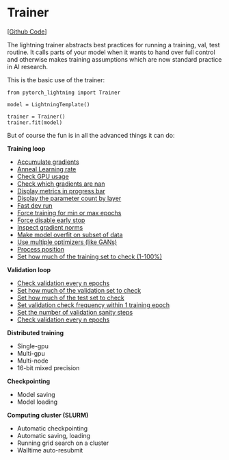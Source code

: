 # Trainer
[[Github Code](https://github.com/williamFalcon/pytorch-lightning/blob/master/pytorch_lightning/models/trainer.py)]

The lightning trainer abstracts best practices for running a training, val, test routine. It calls parts of your model when it wants to hand over full control and otherwise makes training assumptions which are now standard practice in AI research.

This is the basic use of the trainer:

``` {.python}
from pytorch_lightning import Trainer

model = LightningTemplate()

trainer = Trainer()
trainer.fit(model)
```

But of course the fun is in all the advanced things it can do:

**Training loop**    

- [Accumulate gradients](Training%20Loop/#accumulated-gradients)
- [Anneal Learning rate](Training%20Loop/#anneal-learning-rate)
- [Check GPU usage](Training%20Loop/#Check-gpu-usage)
- [Check which gradients are nan](Training%20Loop/#check-which-gradients-are-nan)
- [Display metrics in progress bar](Training%20Loop/#display-metrics-in-progress-bar)
- [Display the parameter count by layer](Training%20Loop/#display-the-parameter-count-by-layer)
- [Fast dev run](Training%20Loop/#fast-dev-run)
- [Force training for min or max epochs](Training%20Loop/#force-training-for-min-or-max-epochs)
- [Force disable early stop](Training%20Loop/#force-disable-early-stop)
- [Inspect gradient norms](Training%20Loop/#inspect-gradient-norms)
- [Make model overfit on subset of data](Training%20Loop/#make-model-overfit-on-subset-of-data)
- [Use multiple optimizers (like GANs)](../Pytorch-lightning/LightningModule/#configure_optimizers)
- [Process position](Training%20Loop/#process-position)
- [Set how much of the training set to check (1-100%)](Training%20Loop/#set-how-much-of-the-training-set-to-check)

**Validation loop**    

- [Check validation every n epochs](Validation%20Loop/#check-validation-every-n-epochs)
- [Set how much of the validation set to check](Validation%20Loop/#set-how-much-of-the-validation-set-to-check)
- [Set how much of the test set to check](Validation%20Loop/#set-how-much-of-the-test-set-to-check)
- [Set validation check frequency within 1 training epoch](Validation%20Loop/#set-validation-check-frequency-within-1-training-epoch)
- [Set the number of validation sanity steps](Validation%20Loop/#set-the-number-of-validation-sanity-steps)
- [Check validation every n epochs](Validation%20Loop/#check-validation-every-n-epochs)

**Distributed training**    

- Single-gpu      
- Multi-gpu      
- Multi-node   
- 16-bit mixed precision

**Checkpointing**    

- Model saving
- Model loading 

**Computing cluster (SLURM)**    

- Automatic checkpointing   
- Automatic saving, loading  
- Running grid search on a cluster 
- Walltime auto-resubmit   
